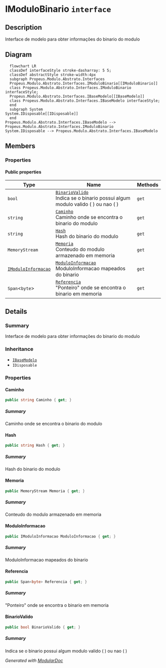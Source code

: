# IModuloBinario `interface`

## Description
Interface de modelo para obter informações do binario do modulo

## Diagram
```mermaid
  flowchart LR
  classDef interfaceStyle stroke-dasharray: 5 5;
  classDef abstractStyle stroke-width:4px
  subgraph Propeus.Modulo.Abstrato.Interfaces
  Propeus.Modulo.Abstrato.Interfaces.IModuloBinario[[IModuloBinario]]
  class Propeus.Modulo.Abstrato.Interfaces.IModuloBinario interfaceStyle;
  Propeus.Modulo.Abstrato.Interfaces.IBaseModelo[[IBaseModelo]]
  class Propeus.Modulo.Abstrato.Interfaces.IBaseModelo interfaceStyle;
  end
  subgraph System
System.IDisposable[[IDisposable]]
  end
Propeus.Modulo.Abstrato.Interfaces.IBaseModelo --> Propeus.Modulo.Abstrato.Interfaces.IModuloBinario
System.IDisposable --> Propeus.Modulo.Abstrato.Interfaces.IBaseModelo
```

## Members
### Properties
#### Public  properties
| Type | Name | Methods |
| --- | --- | --- |
| `bool` | [`BinarioValido`](#binariovalido)<br>Indica se o binario possui algum modulo valido ( ) ou nao ( ) | `get` |
| `string` | [`Caminho`](#caminho)<br>Caminho onde se encontra o binario do modulo | `get` |
| `string` | [`Hash`](#hash)<br>Hash do binario do modulo | `get` |
| `MemoryStream` | [`Memoria`](#memoria)<br>Conteudo do modulo armazenado em memoria | `get` |
| [`IModuloInformacao`](./IModuloInformacao.md) | [`ModuloInformacao`](#moduloinformacao)<br>ModuloInformacao mapeados do binario | `get` |
| `Span`&lt;`byte`&gt; | [`Referencia`](#referencia)<br>"Ponteiro" onde se encontra o binario em memoria | `get` |

## Details
### Summary
Interface de modelo para obter informações do binario do modulo

### Inheritance
 - [
`IBaseModelo`
](./IBaseModelo.md)
 - `IDisposable`

### Properties
#### Caminho
```csharp
public string Caminho { get; }
```
##### Summary
Caminho onde se encontra o binario do modulo

#### Hash
```csharp
public string Hash { get; }
```
##### Summary
Hash do binario do modulo

#### Memoria
```csharp
public MemoryStream Memoria { get; }
```
##### Summary
Conteudo do modulo armazenado em memoria

#### ModuloInformacao
```csharp
public IModuloInformacao ModuloInformacao { get; }
```
##### Summary
ModuloInformacao mapeados do binario

#### Referencia
```csharp
public Span<byte> Referencia { get; }
```
##### Summary
"Ponteiro" onde se encontra o binario em memoria

#### BinarioValido
```csharp
public bool BinarioValido { get; }
```
##### Summary
Indica se o binario possui algum modulo valido ( ) ou nao ( )

*Generated with* [*ModularDoc*](https://github.com/hailstorm75/ModularDoc)
